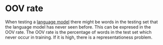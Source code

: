 # OOV rate
When testing a [language model](Language%20Modeling.md) there might be words in the testing set that the language model has never seen before. This can be expresed in the OOV rate. The OOV rate is the percentage of words in the test set which never occur in training. If it is high, there is a representationess problem. 